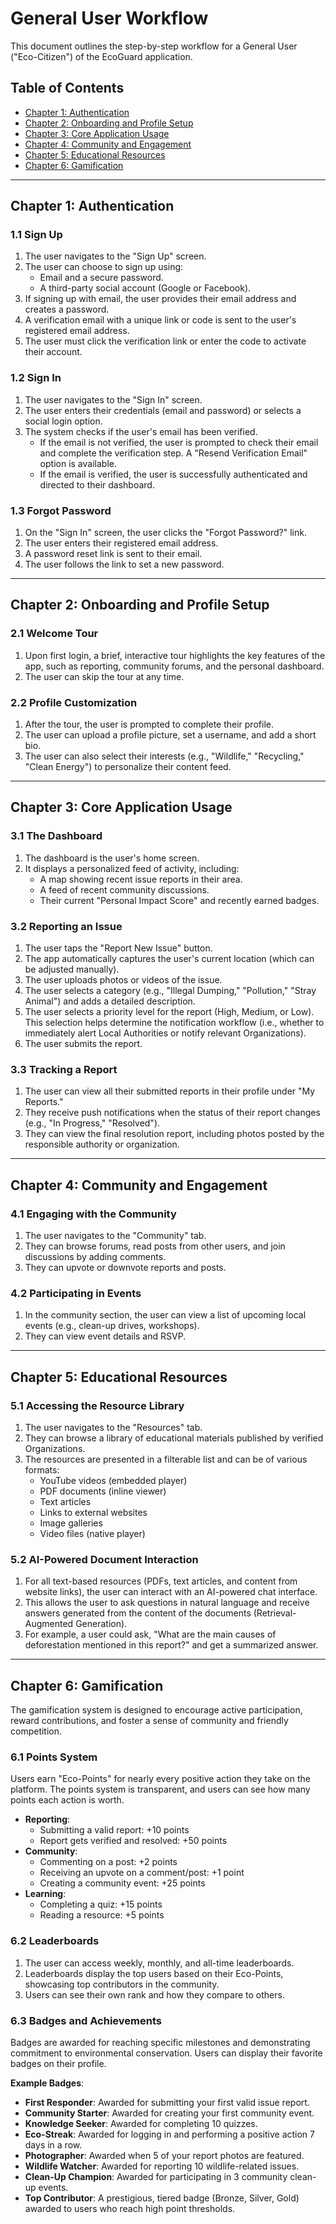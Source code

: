 # General User Workflow

This document outlines the step-by-step workflow for a General User ("Eco-Citizen") of the EcoGuard application.

## Table of Contents
- [Chapter 1: Authentication](#chapter-1-authentication)
- [Chapter 2: Onboarding and Profile Setup](#chapter-2-onboarding-and-profile-setup)
- [Chapter 3: Core Application Usage](#chapter-3-core-application-usage)
- [Chapter 4: Community and Engagement](#chapter-4-community-and-engagement)
- [Chapter 5: Educational Resources](#chapter-5-educational-resources)
- [Chapter 6: Gamification](#chapter-6-gamification)

---

## Chapter 1: Authentication

### 1.1 Sign Up
1.  The user navigates to the "Sign Up" screen.
2.  The user can choose to sign up using:
    -   Email and a secure password.
    -   A third-party social account (Google or Facebook).
3.  If signing up with email, the user provides their email address and creates a password.
4.  A verification email with a unique link or code is sent to the user's registered email address.
5.  The user must click the verification link or enter the code to activate their account.

### 1.2 Sign In
1.  The user navigates to the "Sign In" screen.
2.  The user enters their credentials (email and password) or selects a social login option.
3.  The system checks if the user's email has been verified.
    -   If the email is not verified, the user is prompted to check their email and complete the verification step. A "Resend Verification Email" option is available.
    -   If the email is verified, the user is successfully authenticated and directed to their dashboard.

### 1.3 Forgot Password
1.  On the "Sign In" screen, the user clicks the "Forgot Password?" link.
2.  The user enters their registered email address.
3.  A password reset link is sent to their email.
4.  The user follows the link to set a new password.

---

## Chapter 2: Onboarding and Profile Setup

### 2.1 Welcome Tour
1.  Upon first login, a brief, interactive tour highlights the key features of the app, such as reporting, community forums, and the personal dashboard.
2.  The user can skip the tour at any time.

### 2.2 Profile Customization
1.  After the tour, the user is prompted to complete their profile.
2.  The user can upload a profile picture, set a username, and add a short bio.
3.  The user can also select their interests (e.g., "Wildlife," "Recycling," "Clean Energy") to personalize their content feed.

---

## Chapter 3: Core Application Usage

### 3.1 The Dashboard
1.  The dashboard is the user's home screen.
2.  It displays a personalized feed of activity, including:
    -   A map showing recent issue reports in their area.
    -   A feed of recent community discussions.
    -   Their current "Personal Impact Score" and recently earned badges.

### 3.2 Reporting an Issue
1.  The user taps the "Report New Issue" button.
2.  The app automatically captures the user's current location (which can be adjusted manually).
3.  The user uploads photos or videos of the issue.
4.  The user selects a category (e.g., "Illegal Dumping," "Pollution," "Stray Animal") and adds a detailed description.
5.  The user selects a priority level for the report (High, Medium, or Low). This selection helps determine the notification workflow (i.e., whether to immediately alert Local Authorities or notify relevant Organizations).
6.  The user submits the report.

### 3.3 Tracking a Report
1.  The user can view all their submitted reports in their profile under "My Reports."
2.  They receive push notifications when the status of their report changes (e.g., "In Progress," "Resolved").
3.  They can view the final resolution report, including photos posted by the responsible authority or organization.

---

## Chapter 4: Community and Engagement

### 4.1 Engaging with the Community
1.  The user navigates to the "Community" tab.
2.  They can browse forums, read posts from other users, and join discussions by adding comments.
3.  They can upvote or downvote reports and posts.

### 4.2 Participating in Events
1.  In the community section, the user can view a list of upcoming local events (e.g., clean-up drives, workshops).
2.  They can view event details and RSVP.

---

## Chapter 5: Educational Resources

### 5.1 Accessing the Resource Library
1.  The user navigates to the "Resources" tab.
2.  They can browse a library of educational materials published by verified Organizations.
3.  The resources are presented in a filterable list and can be of various formats:
    -   YouTube videos (embedded player)
    -   PDF documents (inline viewer)
    -   Text articles
    -   Links to external websites
    -   Image galleries
    -   Video files (native player)

### 5.2 AI-Powered Document Interaction
1.  For all text-based resources (PDFs, text articles, and content from website links), the user can interact with an AI-powered chat interface.
2.  This allows the user to ask questions in natural language and receive answers generated from the content of the documents (Retrieval-Augmented Generation).
3.  For example, a user could ask, "What are the main causes of deforestation mentioned in this report?" and get a summarized answer.

---

## Chapter 6: Gamification

The gamification system is designed to encourage active participation, reward contributions, and foster a sense of community and friendly competition.

### 6.1 Points System
Users earn "Eco-Points" for nearly every positive action they take on the platform. The points system is transparent, and users can see how many points each action is worth.

- **Reporting**:
  - Submitting a valid report: +10 points
  - Report gets verified and resolved: +50 points
- **Community**:
  - Commenting on a post: +2 points
  - Receiving an upvote on a comment/post: +1 point
  - Creating a community event: +25 points
- **Learning**:
  - Completing a quiz: +15 points
  - Reading a resource: +5 points

### 6.2 Leaderboards
1.  The user can access weekly, monthly, and all-time leaderboards.
2.  Leaderboards display the top users based on their Eco-Points, showcasing top contributors in the community.
3.  Users can see their own rank and how they compare to others.

### 6.3 Badges and Achievements
Badges are awarded for reaching specific milestones and demonstrating commitment to environmental conservation. Users can display their favorite badges on their profile.

**Example Badges**:
-   **First Responder**: Awarded for submitting your first valid issue report.
-   **Community Starter**: Awarded for creating your first community event.
-   **Knowledge Seeker**: Awarded for completing 10 quizzes.
-   **Eco-Streak**: Awarded for logging in and performing a positive action 7 days in a row.
-   **Photographer**: Awarded when 5 of your report photos are featured.
-   **Wildlife Watcher**: Awarded for reporting 10 wildlife-related issues.
-   **Clean-Up Champion**: Awarded for participating in 3 community clean-up events.
-   **Top Contributor**: A prestigious, tiered badge (Bronze, Silver, Gold) awarded to users who reach high point thresholds.